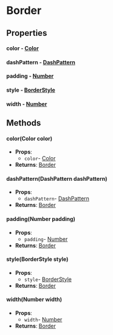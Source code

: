 # Border
## Properties
#### color - [Color](Color.html)
#### dashPattern - [DashPattern](DashPattern.html)
#### padding - [Number](Number.html)
#### style - [BorderStyle](BorderStyle.html)
#### width - [Number](Number.html)
## Methods
#### color(Color color)
- **Props**:
  - `color`- [Color](Color.html)
- **Returns**: [Border](Border.html)
#### dashPattern(DashPattern dashPattern)
- **Props**:
  - `dashPattern`- [DashPattern](DashPattern.html)
- **Returns**: [Border](Border.html)
#### padding(Number padding)
- **Props**:
  - `padding`- [Number](Number.html)
- **Returns**: [Border](Border.html)
#### style(BorderStyle style)
- **Props**:
  - `style`- [BorderStyle](BorderStyle.html)
- **Returns**: [Border](Border.html)
#### width(Number width)
- **Props**:
  - `width`- [Number](Number.html)
- **Returns**: [Border](Border.html)

